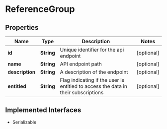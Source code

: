 

# ReferenceGroup


## Properties

Name | Type | Description | Notes
------------ | ------------- | ------------- | -------------
**id** | **String** | Unique identifier for the api endpoint |  [optional]
**name** | **String** | API endpoint path |  [optional]
**description** | **String** | A description of the endpoint |  [optional]
**entitled** | **String** | Flag indicating if the user is entitled to access the data in their subscriptions |  [optional]


## Implemented Interfaces

* Serializable


